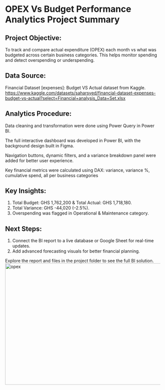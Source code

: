 # OPEX Vs Budget Performance Analytics Project Summary

## Project Objective:
To track and compare actual expenditure (OPEX) each month vs what was budgeted across certain business categories.
This helps monitor spending and detect overspending or underspending.

## Data Source:
Financial Dataset [expenses]: Budget VS Actual dataset from Kaggle.
https://www.kaggle.com/datasets/saharsyed/financial-dataset-expenses-budget-vs-actual?select=Financial+analysis_Data+Set.xlsx


## Analytics Procedure:
Data cleaning and transformation were done using Power Query in Power BI.

The full interactive dashboard was developed in Power BI, with the background design built in Figma.

Navigation buttons, dynamic filters, and a variance breakdown panel were added for better user experience.

Key financial metrics were calculated using DAX: variance, variance %, cumulative spend, all per business categories

## Key Insights:
1. Total Budget: GHS 1,762,200 & Total Actual: GHS 1,718,180.
2. Total Variance: GHS -44,020 (–2.5%).
3. Overspending was flagged in Operational & Maintenance category.

## Next Steps:
1. Connect the BI report to a live database or Google Sheet for real-time updates.
2. Add advanced forecasting visuals for better financial planning.

Explore the report and files in the project folder to see the full BI solution.
<img width="690" height="393" alt="opex" src="https://github.com/user-attachments/assets/1e5922ff-9fde-4845-a3c7-ca1b01f1455e" />
